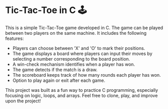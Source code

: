 # Tic-Tac-Toe in C 🕹️

This is a simple Tic-Tac-Toe game developed in C. The game can be played between two players on the same machine. It includes the following features:

- Players can choose between 'X' and 'O' to mark their positions.
- The game displays a board where players can input their moves by selecting a number corresponding to the board position.
- A win-check mechanism identifies when a player has won.
- The game detects if the match is a draw.
- The scoreboard keeps track of how many rounds each player has won.
- Option to play again or exit after each game.

This project was built as a fun way to practice C programming, especially focusing on logic, loops, and arrays. Feel free to clone, play, and improve upon the project!


